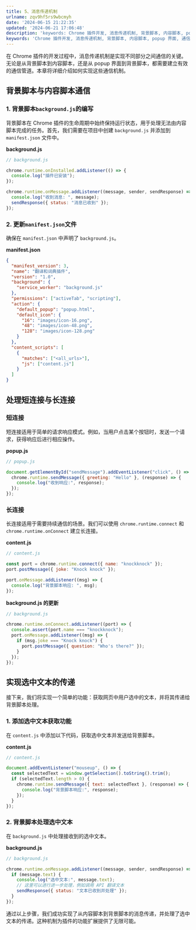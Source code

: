 ```yaml
---
title: 5、消息传递机制
urlname: zqv9hf5rs9wbcmyh
date: '2024-06-15 21:22:35'
updated: '2024-06-21 17:06:48'
description: 'keywords: Chrome 插件开发, 消息传递机制, 背景脚本, 内容脚本, popup 界面, 通信管道在 Chrome 插件的开发过程中，消息传递机制是实现不同部分之间通信的关键。无论是从背景脚本到内容脚本，还是从 popup 界面到背景脚本，都需要建立有效的通信管道。本章将详细介...'
keywords: 'Chrome 插件开发, 消息传递机制, 背景脚本, 内容脚本, popup 界面, 通信管道'
---
```

在 Chrome 插件的开发过程中，消息传递机制是实现不同部分之间通信的关键。无论是从背景脚本到内容脚本，还是从 popup 界面到背景脚本，都需要建立有效的通信管道。本章将详细介绍如何实现这些通信机制。

## 背景脚本与内容脚本通信

### 1. 背景脚本`background.js`的编写

背景脚本在 Chrome 插件的生命周期中始终保持运行状态，用于处理无法由内容脚本完成的任务。首先，我们需要在项目中创建 `background.js` 并添加到 `manifest.json` 文件中。

**background.js**

```javascript
// background.js

chrome.runtime.onInstalled.addListener(() => {
  console.log("插件已安装");
});

chrome.runtime.onMessage.addListener((message, sender, sendResponse) => {
  console.log("收到消息: ", message);
  sendResponse({ status: "消息已收到" });
});
```

### 2. 更新`manifest.json`文件

确保在 `manifest.json` 中声明了 `background.js`。

**manifest.json**

```json
{
  "manifest_version": 3,
  "name": "翻译和词典插件",
  "version": "1.0",
  "background": {
    "service_worker": "background.js"
  },
  "permissions": ["activeTab", "scripting"],
  "action": {
    "default_popup": "popup.html",
    "default_icon": {
      "16": "images/icon-16.png",
      "48": "images/icon-48.png",
      "128": "images/icon-128.png"
    }
  },
  "content_scripts": [
    {
      "matches": ["<all_urls>"],
      "js": ["content.js"]
    }
  ]
}
```

## 处理短连接与长连接

### 短连接

短连接适用于简单的请求响应模式。例如，当用户点击某个按钮时，发送一个请求，获得响应后进行相应操作。

**popup.js**

```javascript
// popup.js

document.getElementById("sendMessage").addEventListener("click", () => {
  chrome.runtime.sendMessage({ greeting: "Hello" }, (response) => {
    console.log("收到响应:", response);
  });
});
```

### 长连接

长连接适用于需要持续通信的场景。我们可以使用 `chrome.runtime.connect` 和 `chrome.runtime.onConnect` 建立长连接。

**content.js**

```javascript
// content.js

const port = chrome.runtime.connect({ name: "knockknock" });
port.postMessage({ joke: "Knock knock" });

port.onMessage.addListener((msg) => {
  console.log("背景脚本响应: ", msg);
});
```

**background.js 的更新**

```javascript
// background.js

chrome.runtime.onConnect.addListener((port) => {
  console.assert(port.name === "knockknock");
  port.onMessage.addListener((msg) => {
    if (msg.joke === "Knock knock") {
      port.postMessage({ question: "Who's there?" });
    }
  });
});
```

## 实现选中文本的传递

接下来，我们将实现一个简单的功能：获取网页中用户选中的文本，并将其传递给背景脚本处理。

### 1. 添加选中文本获取功能

在 `content.js` 中添加以下代码，获取选中文本并发送给背景脚本。

**content.js**

```javascript
// content.js

document.addEventListener("mouseup", () => {
  const selectedText = window.getSelection().toString().trim();
  if (selectedText.length > 0) {
    chrome.runtime.sendMessage({ text: selectedText }, (response) => {
      console.log("背景脚本响应:", response);
    });
  }
});
```

### 2. 背景脚本处理选中文本

在 `background.js` 中处理接收到的选中文本。

**background.js**

```javascript
// background.js

chrome.runtime.onMessage.addListener((message, sender, sendResponse) => {
  if (message.text) {
    console.log("选中文本:", message.text);
    // 这里可以进行进一步处理，例如调用 API 翻译文本
    sendResponse({ status: "文本已收到并处理" });
  }
});
```

通过以上步骤，我们成功实现了从内容脚本到背景脚本的消息传递，并处理了选中文本的传递。这种机制为插件的功能扩展提供了无限可能。

